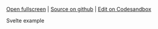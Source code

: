 
[Open fullscreen](https://svelte.activewidgets.com/demo/) | [Source on github](https://github.com/activewidgets/svelte/tree/master/examples/demo) | [Edit on Codesandbox](https://codesandbox.io/s/github/activewidgets/svelte/tree/master/examples/demo)

Svelte example